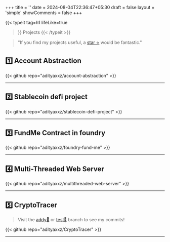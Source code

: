 +++
title = ''
date = 2024-08-04T22:36:47+05:30
draft = false
layout = 'simple'
showComments = false
+++

{{< typeit
  tag=h1
  lifeLike=true
  >}}
Projects
{{< /typeit >}}


> "If you find my projects useful, a [star ⭐](https://github.com/adityaxxz?tab=repositories) would be fantastic."



## 1️⃣ Account Abstraction 

{{< github repo="adityaxxz/account-abstraction" >}}

---

## 2️⃣ Stablecoin defi project

{{< github repo="adityaxxz/stablecoin-defi-project" >}}

---

## 3️⃣ FundMe Contract in foundry

{{< github repo="adityaxxz/foundry-fund-me" >}}

---

## 4️⃣ Multi-Threaded Web Server
{{< github repo="adityaxxz/multithreaded-web-server" >}}

---

## 5️⃣ CryptoTracer 

 > Visit the [addy🔗](https://github.com/abhinavjain1110/CryptoTracer/tree/addy) or [test🔗](https://github.com/abhinavjain1110/CryptoTracer/tree/test) branch to see my commits! 

 {{< github repo="adityaxxz/CryptoTracer" >}}
 <!-- <h4> Description: Implemented a software solution to identify the end receiver of a cryptocurrency transaction. -->

---
